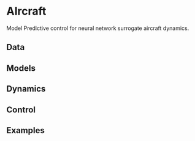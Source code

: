 
# AIrcraft

Model Predictive control for neural network surrogate aircraft dynamics.

## Data

## Models

## Dynamics

## Control

## Examples
